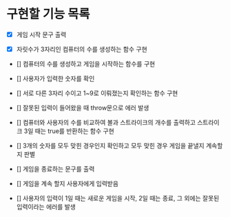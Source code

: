 # 구현할 기능 목록

- [x] 게임 시작 문구 출력

- [x] 자릿수가 3자리인 컴퓨터의 수를 생성하는 함수 구현

- [] 컴퓨터의 수를 생성하고 게임을 시작하는 함수를 구현

- [] 사용자가 입력한 숫자를 확인

- [] 서로 다른 3자리 수이고 1~9로 이뤄졌는지 확인하는 함수 구현

- [] 잘못된 입력이 들어왔을 때 throw문으로 에러 발생

- [] 컴퓨터와 사용자의 수를 비교하여 볼과 스트라이크의 개수를 출력하고 스트라이크 3일 때는 true를 반환하는 함수 구현

- [] 3개의 숫자를 모두 맞힌 경우인지 확인하고 모두 맞힌 경우 게임을 끝낼지 계속할지 판별

- [] 게임을 종료하는 문구를 출력

- [] 게임을 계속 할지 사용자에게 입력받음

- [] 사용자의 입력이 1일 때는 새로운 게임을 시작, 2일 때는 종료, 그 외에는 잘못된 입력이라는 에러를 발생
